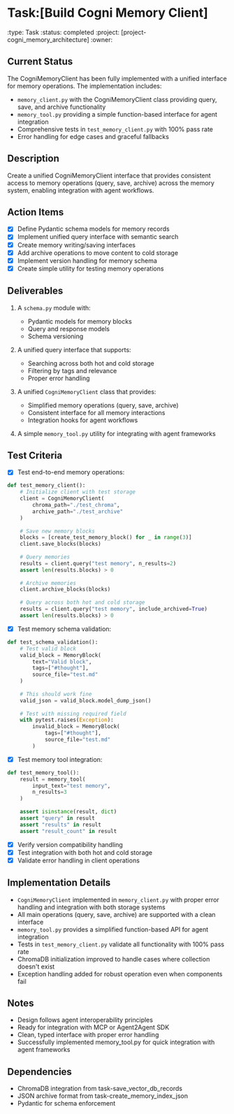 # Task:[Build Cogni Memory Client]
:type: Task
:status: completed
:project: [project-cogni_memory_architecture]
:owner: 

## Current Status
The CogniMemoryClient has been fully implemented with a unified interface for memory operations. The implementation includes:
- `memory_client.py` with the CogniMemoryClient class providing query, save, and archive functionality
- `memory_tool.py` providing a simple function-based interface for agent integration
- Comprehensive tests in `test_memory_client.py` with 100% pass rate
- Error handling for edge cases and graceful fallbacks

## Description
Create a unified CogniMemoryClient interface that provides consistent access to memory operations (query, save, archive) across the memory system, enabling integration with agent workflows.

## Action Items
- [x] Define Pydantic schema models for memory records
- [x] Implement unified query interface with semantic search
- [x] Create memory writing/saving interfaces
- [x] Add archive operations to move content to cold storage
- [x] Implement version handling for memory schema
- [x] Create simple utility for testing memory operations

## Deliverables
1. A `schema.py` module with:
   - Pydantic models for memory blocks
   - Query and response models
   - Schema versioning

2. A unified query interface that supports:
   - Searching across both hot and cold storage
   - Filtering by tags and relevance
   - Proper error handling

3. A unified `CogniMemoryClient` class that provides:
   - Simplified memory operations (query, save, archive)
   - Consistent interface for all memory interactions
   - Integration hooks for agent workflows

4. A simple `memory_tool.py` utility for integrating with agent frameworks

## Test Criteria
- [x] Test end-to-end memory operations:
```python
def test_memory_client():
    # Initialize client with test storage
    client = CogniMemoryClient(
        chroma_path="./test_chroma",
        archive_path="./test_archive"
    )
    
    # Save new memory blocks
    blocks = [create_test_memory_block() for _ in range(3)]
    client.save_blocks(blocks)
    
    # Query memories
    results = client.query("test memory", n_results=2)
    assert len(results.blocks) > 0
    
    # Archive memories
    client.archive_blocks(blocks)
    
    # Query across both hot and cold storage
    results = client.query("test memory", include_archived=True)
    assert len(results.blocks) > 0
```

- [x] Test memory schema validation:
```python
def test_schema_validation():
    # Test valid block
    valid_block = MemoryBlock(
        text="Valid block",
        tags=["#thought"],
        source_file="test.md"
    )
    
    # This should work fine
    valid_json = valid_block.model_dump_json()
    
    # Test with missing required field
    with pytest.raises(Exception):
        invalid_block = MemoryBlock(
            tags=["#thought"],
            source_file="test.md"
        )
```

- [x] Test memory tool integration:
```python
def test_memory_tool():
    result = memory_tool(
        input_text="test memory",
        n_results=3
    )
    
    assert isinstance(result, dict)
    assert "query" in result
    assert "results" in result
    assert "result_count" in result
```

- [x] Verify version compatibility handling
- [x] Test integration with both hot and cold storage
- [x] Validate error handling in client operations

## Implementation Details
- `CogniMemoryClient` implemented in `memory_client.py` with proper error handling and integration with both storage systems
- All main operations (query, save, archive) are supported with a clean interface
- `memory_tool.py` provides a simplified function-based API for agent integration
- Tests in `test_memory_client.py` validate all functionality with 100% pass rate
- ChromaDB initialization improved to handle cases where collection doesn't exist
- Exception handling added for robust operation even when components fail

## Notes
- Design follows agent interoperability principles
- Ready for integration with MCP or Agent2Agent SDK
- Clean, typed interface with proper error handling
- Successfully implemented memory_tool.py for quick integration with agent frameworks

## Dependencies
- ChromaDB integration from task-save_vector_db_records
- JSON archive format from task-create_memory_index_json
- Pydantic for schema enforcement 